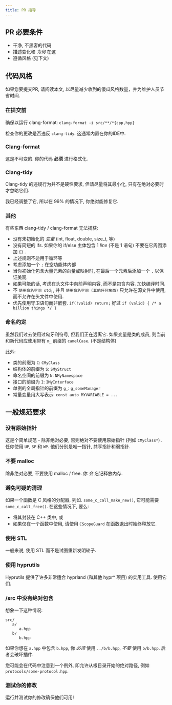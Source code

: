 ```yaml
---
title: PR 指导
---
```


## PR 必要条件

- 干净, 不黑客的代码
- 描述变化和 _为何_ 在这
- 遵循风格 (见下文)

## 代码风格

如果您要提交PR, 请阅读本文, 以尽量减少收到的傻瓜风格数量，并为维护人员节省时间.

### 在提交前

确保以运行 clang-format: `clang-format -i src/**/*{cpp,hpp}`

检查你的更改是否违反 `clang-tidy`. 这通常内置在你的IDE中.

### Clang-format

这是不可变的. 你的代码 **必须** 进行格式化.

### Clang-tidy

Clang-tidy 的违规行为并不是硬性要求, 但请尽量将其最小化, 只有在绝对必要时才忽略它们.

我已经调整了它, 所以在 99% 的情况下, 你绝对能修复它.

### 其他

有些东西 clang-tidy / clang-format 无法捕获:
- 没有未初始化的 _变量_ (int, float, double, size_t, 等)
- 没有简短的 ifs. 如果你的 if/else 主体包含 1 _line_ (不是 1 语句) 不要在它周围添加 `{}` .
- 上述规则不适用于循环等
- 考虑添加一个 `;` 在空功能体内部
- 当你初始化包含大量元素的向量或映射时, 在最后一个元素后添加一个 `,` 以保证美观
- 如果可能的话, 考虑在头文件中向前声明内容, 而不是包含内容. 加快编译时间.
- 不 `使用命名空间 std;`, 并且 `使用命名空间 (其他任何东西)` 只允许在源文件中使用, 而不允许在头文件中使用.
- 优先使用守卫语句而非嵌套. `if(!valid) return;` 好过 `if (valid) { /* a billion things */ }`

### 命名约定
虽然我们过去使用过匈牙利符号, 但我们正在远离它.
如果变量是类的成员, 则当前和新代码应使用带有 `m_` 前缀的 `camelCase`. (不是结构体)

此外:
 - 类的前缀为 `C`: `CMyClass`
 - 结构体的前缀为 `S`: `SMyStruct`
 - 命名空间的前缀为 `N`: `NMyNamespace`
 - 接口的前缀为 `I`: `IMyInterface`
 - 单例的全局指针的前缀为 `g_`: `g_someManager`
 - 常量变量用大写表示: `const auto MYVARIABLE = ...`

## 一般规范要求

### 没有原始指针
这是个简单规范 - 除非绝对必要, 否则绝对不要使用原始指针 (列如 `CMyClass*`) .
任你使用 `UP`, `SP` 和 `WP`.
他们分别是唯一指针, 共享指针和弱指针.

### 不要 malloc
除非绝对必要, 不要使用 malloc / free. 你 _会_ 忘记释放内存.

### 避免可疑的清理
如果一个函数是 C 风格的分配器, 列如. `some_c_call_make_new()`, 它可能需要 `some_c_call_free()`. 在这些情况下, 要么:
 - 将其封装在 C++ 类中, 或
 - 如果仅在一个函数中使用, 请使用 `CScopeGuard` 在函数退出时始终释放它.

### 使用 STL
一般来说, 使用 STL 而不是试图重新发明轮子.

### 使用 hyprutils
Hyprutils 提供了许多非常适合 hyprland (和其他 hypr* 项目) 的实用工具. 使用它们.

### /src 中没有绝对包含
想象一下这种情况:
```
src/
   a/
      a.hpp
   b/
      b.hpp
```

如果你想在 `a.hpp` 中包含 `b.hpp`, 你 _必须_ 使用 `../b/b.hpp`, _不要_ 使用 `b/b.hpp`. 后者会破坏插件.

您可能会在代码中注意到一个例外, 即允许从根目录开始的绝对路径, 例如 `protocols/some-protocol.hpp`.

### 测试你的修改
运行并测试你的修改确保他们可用!
